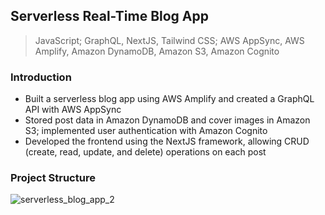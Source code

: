 ## Serverless Real-Time Blog App
> JavaScript; GraphQL, NextJS, Tailwind CSS; AWS AppSync, AWS Amplify, Amazon DynamoDB, Amazon S3, Amazon Cognito

### Introduction
* Built a serverless blog app using AWS Amplify and created a GraphQL API with AWS AppSync
* Stored post data in Amazon DynamoDB and cover images in Amazon S3; implemented user authentication with Amazon Cognito
* Developed the frontend using the NextJS framework, allowing CRUD (create, read, update, and delete) operations on each post

### Project Structure
![serverless_blog_app_2](https://github.com/alimhtsai/Serverless_blog_app/assets/48788292/deb8482a-4253-46b6-a3e8-b3bf7989a764)

